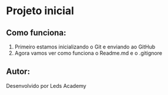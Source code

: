 # Projeto inicial

## Como funciona:
1. Primeiro estamos inicializando o Git e enviando ao GitHub
2. Agora vamos ver como funciona o Readme.md e o .gitignore

## Autor:
Desenvolvido por Leds Academy
